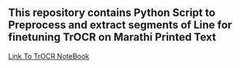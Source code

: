 ## This repository contains Python Script to Preprocess and extract segments of Line for finetuning TrOCR on Marathi Printed Text

[Link To TrOCR NoteBook](https://github.com/MubashirTanwar/TrOCR-Marathi-Printed-Words)
